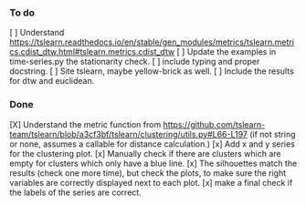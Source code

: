 ### To do

[ ] Understand 
https://tslearn.readthedocs.io/en/stable/gen_modules/metrics/tslearn.metrics.cdist_dtw.html#tslearn.metrics.cdist_dtw
[ ] Update the examples in time-series.py the stationarity check.
[ ] include typing and proper docstring.
[ ] Site tslearn, maybe yellow-brick as well.
[ ] Include the results for dtw and euclidean.


### Done
[X] Understand the metric function from 
https://github.com/tslearn-team/tslearn/blob/a3cf3bf/tslearn/clustering/utils.py#L66-L197
(if not string or none, assumes a callable for distance calculation.)
[x] Add x and y series for the clustering plot.
[x] Manually check if there are clusters which are empty for clusters which only have a blue line.
[x] The silhouettes match the results (check one more time), but check the plots, to  make sure the right variables are correctly displayed next to each plot.
[x] make a final check if the labels of the series are correct.



